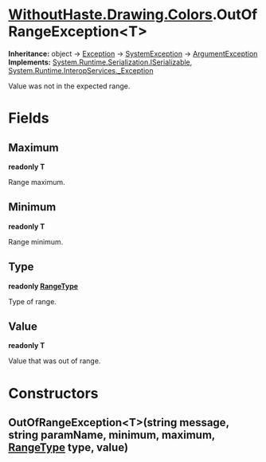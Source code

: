 # [WithoutHaste.Drawing.Colors](TableOfContents.WithoutHaste.Drawing.Colors.md).OutOfRangeException&lt;T&gt;

**Inheritance:** object → [Exception](https://docs.microsoft.com/en-us/dotnet/api/system.exception) → [SystemException](https://docs.microsoft.com/en-us/dotnet/api/system.systemexception) → [ArgumentException](https://docs.microsoft.com/en-us/dotnet/api/system.argumentexception)  
**Implements:** [System.Runtime.Serialization.ISerializable](https://docs.microsoft.com/en-us/dotnet/api/system.runtime.serialization.iserializable), [System.Runtime.InteropServices._Exception](https://docs.microsoft.com/en-us/dotnet/api/system.runtime.interopservices._exception)  

Value was not in the expected range.  

# Fields

## Maximum

**readonly T**  

Range maximum.  

## Minimum

**readonly T**  

Range minimum.  

## Type

**readonly [RangeType](WithoutHaste.Drawing.Colors.RangeType.md)**  

Type of range.  

## Value

**readonly T**  

Value that was out of range.  

# Constructors

## OutOfRangeException&lt;T&gt;(string message, string paramName,  minimum,  maximum, [RangeType](WithoutHaste.Drawing.Colors.RangeType.md) type,  value)

